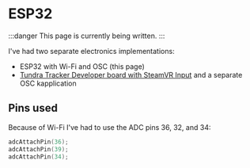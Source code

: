 ﻿# ESP32

:::danger
This page is currently being written.
:::

I've had two separate electronics implementations:
- ESP32 with Wi-Fi and OSC (this page)
- [Tundra Tracker Developer board with SteamVR Input](tundra.md) and a separate OSC kapplication

## Pins used

Because of Wi-Fi I've had to use the ADC pins 36, 32, and 34:
```cpp
adcAttachPin(36);
adcAttachPin(39);
adcAttachPin(34);
```
